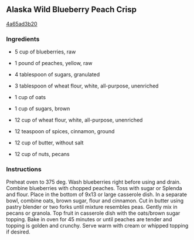 ## Alaska Wild Blueberry Peach Crisp

[4a65ad3b20](http://www.food.com/recipe/alaska-wild-blueberry-peach-crisp-321093)

### Ingredients

 - 5 cup of blueberries, raw

 - 1 pound of peaches, yellow, raw

 - 4 tablespoon of sugars, granulated

 - 3 tablespoon of wheat flour, white, all-purpose, unenriched

 - 1 cup of oats

 - 1 cup of sugars, brown

 - 12 cup of wheat flour, white, all-purpose, unenriched

 - 12 teaspoon of spices, cinnamon, ground

 - 12 cup of butter, without salt

 - 12 cup of nuts, pecans

### Instructions

Preheat oven to 375 deg. Wash blueberries right before using and drain. Combine blueberries with chopped peaches. Toss with sugar or Splenda and flour. Place in the bottom of 9x13 or large casserole dish. In a separate bowl, combine oats, brown sugar, flour and cinnamon. Cut in butter using pastry blender or two forks until mixture resembles peas. Gently mix in pecans or granola. Top fruit in casserole dish with the oats/brown sugar topping. Bake in oven for 45 minutes or until peaches are tender and topping is golden and crunchy. Serve warm with cream or whipped topping if desired.